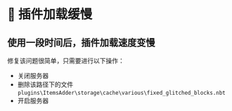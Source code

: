 # 🐌 插件加载缓慢

## 使用一段时间后，插件加载速度变慢

修复该问题很简单，只需要进行以下操作：

* 关闭服务器
* 删除该路径下的文件 `plugins\ItemsAdder\storage\cache\various\fixed_glitched_blocks.nbt`&#x20;
* 开启服务器
